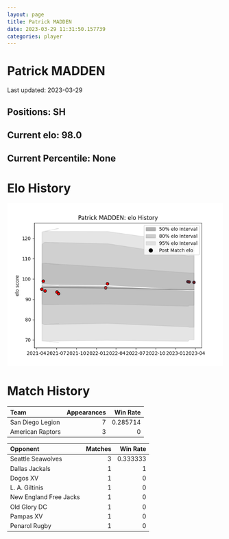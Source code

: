 ```yaml
---  
layout: page  
title: Patrick MADDEN  
date: 2023-03-29 11:31:50.157739  
categories: player  
---
```

# Patrick MADDEN


Last updated: 2023-03-29
## Positions: SH

## Current elo: 98.0

## Current Percentile: None

# Elo History


![elo history](history_PatrickMADDEN.png)
# Match History


| Team             |   Appearances |   Win Rate |
|:-----------------|--------------:|-----------:|
| San Diego Legion |             7 |   0.285714 |
| American Raptors |             3 |   0        |

| Opponent               |   Matches |   Win Rate |
|:-----------------------|----------:|-----------:|
| Seattle Seawolves      |         3 |   0.333333 |
| Dallas Jackals         |         1 |   1        |
| Dogos XV               |         1 |   0        |
| L. A. Giltinis         |         1 |   0        |
| New England Free Jacks |         1 |   0        |
| Old Glory DC           |         1 |   0        |
| Pampas XV              |         1 |   0        |
| Penarol Rugby          |         1 |   0        |